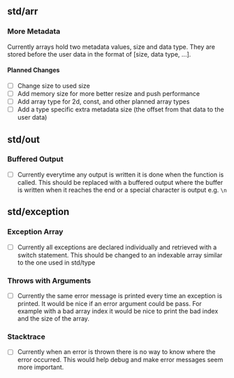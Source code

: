 ## std/arr
### More Metadata
Currently arrays hold two metadata values, size and data type. They are stored before the user data in the format of [size, data type, ...]. <br>
#### Planned Changes
 * [ ] Change size to used size
 * [ ] Add memory size for more better resize and push performance
 * [ ] Add array type for 2d, const, and other planned array types
 * [ ] Add a type specific extra metadata size (the offset from that data to the user data)
 
## std/out
### Buffered Output
* [ ] Currently everytime any output is written it is done when the function is called. This should be replaced with a buffered output where the buffer is written when it reaches the end or a special character is output e.g. `\n`

## std/exception
### Exception Array
* [ ] Currently all exceptions are declared individually and retrieved with a switch statement. This should be changed to an indexable array similar to the one used in std/type
### Throws with Arguments
* [ ] Currently the same error message is printed every time an exception is printed. It would be nice if an error argument could be pass. For example with a bad array index it would be nice to print the bad index and the size of the array. 
### Stacktrace
* [ ] Currently when an error is thrown there is no way to know where the error occurred. This would help debug and make error messages seem more important.

